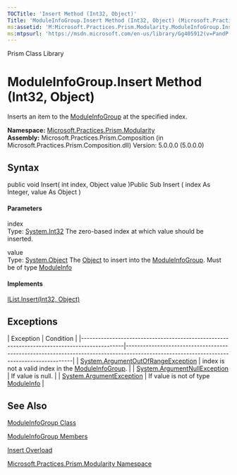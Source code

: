 ```yaml
---
TOCTitle: 'Insert Method (Int32, Object)'
Title: 'ModuleInfoGroup.Insert Method (Int32, Object) (Microsoft.Practices.Prism.Modularity)'
ms:assetid: 'M:Microsoft.Practices.Prism.Modularity.ModuleInfoGroup.Insert(System.Int32,System.Object)'
ms:mtpsurl: 'https://msdn.microsoft.com/en-us/library/Gg405912(v=PandP.50)'
---
```


Prism Class Library

ModuleInfoGroup.Insert Method (Int32, Object)
=================================================

Inserts an item to the [ModuleInfoGroup](https://msdn.microsoft.com/t:microsoft.practices.prism.modularity.moduleinfogroup) at the specified index.

**Namespace:** [Microsoft.Practices.Prism.Modularity](https://msdn.microsoft.com/n:microsoft.practices.prism.modularity)
**Assembly:** Microsoft.Practices.Prism.Composition (in Microsoft.Practices.Prism.Composition.dll) Version: 5.0.0.0 (5.0.0.0)

## Syntax


<span id="syntaxToggle"></span>public void Insert( int index, Object value )Public Sub Insert ( index As Integer, value As Object )
#### Parameters

index  
Type: [System.Int32](http://msdn2.microsoft.com/en-us/library/td2s409d)
The zero-based index at which value should be inserted.

value  
Type: [System.Object](http://msdn2.microsoft.com/en-us/library/e5kfa45b)
The [Object](http://msdn2.microsoft.com/en-us/library/e5kfa45b) to insert into the [ModuleInfoGroup](https://msdn.microsoft.com/t:microsoft.practices.prism.modularity.moduleinfogroup). Must be of type [ModuleInfo](https://msdn.microsoft.com/t:microsoft.practices.prism.modularity.moduleinfo)

#### Implements

[IList.Insert(Int32, Object)](http://msdn2.microsoft.com/en-us/library/zkf4388a)

Exceptions
----------

<span id="exceptionsToggle"></span>
| Exception                                                                                   | Condition                                                                                                                               |
|---------------------------------------------------------------------------------------------|-----------------------------------------------------------------------------------------------------------------------------------------|
| [System.ArgumentOutOfRangeException](http://msdn2.microsoft.com/en-us/library/8xt94y6e) | index is not a valid index in the [ModuleInfoGroup](https://msdn.microsoft.com/t:microsoft.practices.prism.modularity.moduleinfogroup). |
| [System.ArgumentNullException](http://msdn2.microsoft.com/en-us/library/27426hcy)       | If value is null.                                                                                                                       |
| [System.ArgumentException](http://msdn2.microsoft.com/en-us/library/3w1b3114)           | If value is not of type [ModuleInfo](https://msdn.microsoft.com/t:microsoft.practices.prism.modularity.moduleinfo)                      |

See Also
--------


[ModuleInfoGroup Class](https://msdn.microsoft.com/t:microsoft.practices.prism.modularity.moduleinfogroup)

[ModuleInfoGroup Members](https://msdn.microsoft.com/allmembers.t:microsoft.practices.prism.modularity.moduleinfogroup)

[Insert Overload](https://msdn.microsoft.com/overload:microsoft.practices.prism.modularity.moduleinfogroup.insert)

[Microsoft.Practices.Prism.Modularity Namespace](https://msdn.microsoft.com/n:microsoft.practices.prism.modularity)
